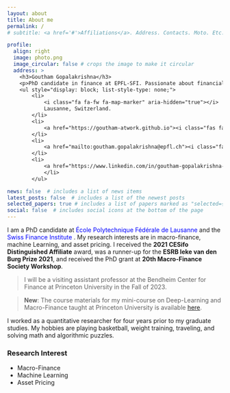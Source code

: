 ```yaml
---
layout: about
title: About me
permalink: /
# subtitle: <a href='#'>Affiliations</a>. Address. Contacts. Moto. Etc.

profile:
  align: right
  image: photo.png
  image_circular: false # crops the image to make it circular
  address: >
    <h3>Goutham Gopalakrishna</h3>
    <p>PhD candidate in finance at EPFL-SFI. Passionate about financial economics and applications of machine learning in finance.</p>
    <ul style="display: block; list-style-type: none;">
        <li>
            <i class="fa fa-fw fa-map-marker" aria-hidden="true"></i>
            Lausanne, Switzerland.
        </li>
        <li>
            <a href="https://goutham-atwork.github.io"><i class="fas fa-fw fa-link" aria-hidden="true"></i> Website</a>
        </li>
        <li>
            <a href="mailto:goutham.gopalakrishna@epfl.ch"><i class="fas fa-fw fa-envelope" aria-hidden="true"></i> Email</a>
        </li>
        <li>
            <a href="https://www.linkedin.com/in/goutham-gopalakrishna-595b7432"><i class="fab fa-fw fa-linkedin" aria-hidden="true"></i> LinkedIn</a></li><li><a href="https://github.com/goutham-fin"><i class="fab fa-fw fa-github" aria-hidden="true"></i> Github</a>
            </li>
        </ul>

news: false  # includes a list of news items
latest_posts: false  # includes a list of the newest posts
selected_papers: true # includes a list of papers marked as "selected={true}"
social: false  # includes social icons at the bottom of the page
---
```


I am a PhD candidate at <span style="color:blue">École Polytechnique Fédérale de Lausanne </span>  and the <span style="color:blue"> Swiss Finance Institute </span>. My research interests are in macro-finance, machine Learning, and asset pricing. I received the **2021 CESifo Distinguished Affiliate** award, was a runner-up for the **ESRB Ieke van den Burg Prize 2021**, and received the PhD grant at **20th Macro-Finance Society Workshop**.

> I will be a visiting assistant professor at the Bendheim Center for Finance at Princeton University in the Fall of 2023.

> **New**: The course materials for my mini-course on Deep-Learning and Macro-Finance taught at Princeton University is available [here](https://bcf.princeton.edu/events/mini-lecture-deep-learning-and-macrofinance/).

I worked as a quantitative researcher for four years prior to my graduate studies. My hobbies are playing basketball, weight training, traveling, and solving math and algorithmic puzzles.

### Research Interest
* Macro-Finance
* Machine Learning
* Asset Pricing
